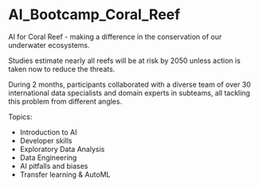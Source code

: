 # AI_Bootcamp_Coral_Reef
AI for Coral Reef -  making a difference in the conservation of our underwater ecosystems.

Studies estimate nearly all reefs will be at risk by 2050 unless action is taken now to reduce the threats.

During 2 months, participants collaborated with a diverse team of over 30 international data specialists and domain experts in subteams, all tackling this problem from different angles.

Topics:
- Introduction to AI
- Developer skills
- Exploratory Data Analysis
- Data Engineering
- AI pitfalls and biases
- Transfer learning & AutoML
